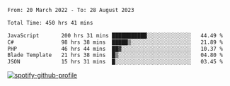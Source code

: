 <!--START_SECTION:waka-->

```txt
From: 20 March 2022 - To: 28 August 2023

Total Time: 450 hrs 41 mins

JavaScript       200 hrs 31 mins ███████████░░░░░░░░░░░░░░   44.49 %
C#               98 hrs 38 mins  █████▒░░░░░░░░░░░░░░░░░░░   21.89 %
PHP              46 hrs 44 mins  ██▓░░░░░░░░░░░░░░░░░░░░░░   10.37 %
Blade Template   21 hrs 38 mins  █▒░░░░░░░░░░░░░░░░░░░░░░░   04.80 %
JSON             15 hrs 31 mins  █░░░░░░░░░░░░░░░░░░░░░░░░   03.45 %
```

<!--END_SECTION:waka-->
[![spotify-github-profile](https://spotify-github-profile.vercel.app/api/view?uid=c00zprrvy9xiloa9qnco3hmng&cover_image=true&theme=novatorem&show_offline=false&background_color=121212&bar_color=53b14f&bar_color_cover=false)](https://spotify-github-profile.vercel.app/api/view?uid=c00zprrvy9xiloa9qnco3hmng&redirect=true)



